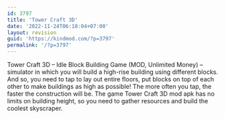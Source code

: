 ```yaml
---
id: 3797
title: 'Tower Craft 3D'
date: '2022-11-24T06:18:04+07:00'
layout: revision
guid: 'https://kindmod.com/?p=3797'
permalink: '/?p=3797'
---
```


Tower Craft 3D – Idle Block Building Game (MOD, Unlimited Money) – simulator in which you will build a high-rise building using different blocks. And so, you need to tap to lay out entire floors, put blocks on top of each other to make buildings as high as possible! The more often you tap, the faster the construction will be. The game Tower Craft 3D mod apk has no limits on building height, so you need to gather resources and build the coolest skyscraper.